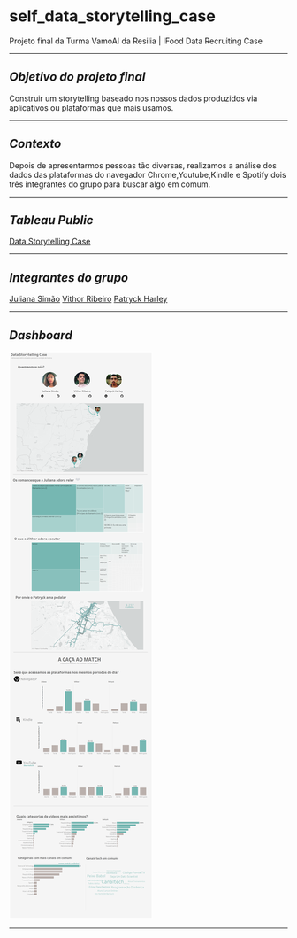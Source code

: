 # self_data_storytelling_case
Projeto final da Turma VamoAI da Resilia | IFood Data Recruiting Case

---
## ***Objetivo do projeto final*** 
Construir um storytelling baseado nos nossos dados produzidos via aplicativos ou plataformas que mais usamos. 

---
## ***Contexto*** 
Depois de apresentarmos pessoas tão diversas, realizamos a análise dos dados das plataformas do navegador Chrome,Youtube,Kindle e Spotify dois três integrantes do grupo para buscar algo em comum. 

---
## ***Tableau Public***
[Data Storytelling Case](https://public.tableau.com/app/profile/patryck.harley/viz/ProjetoFinalResiliaCaseIfood/dashboard?publish=yes)

---
## ***Integrantes do grupo*** 
[Juliana Simão](https://www.linkedin.com/in/juliana-simao/)
[Vithor Ribeiro](https://www.linkedin.com/in/vithor-data/)
[Patryck Harley](https://www.linkedin.com/in/patryckharley/)

---
## ***Dashboard*** 
![MARKDOWN](https://github.com/serenozin/self_data_storytelling_case/blob/main/dashboard_image.png)

---
